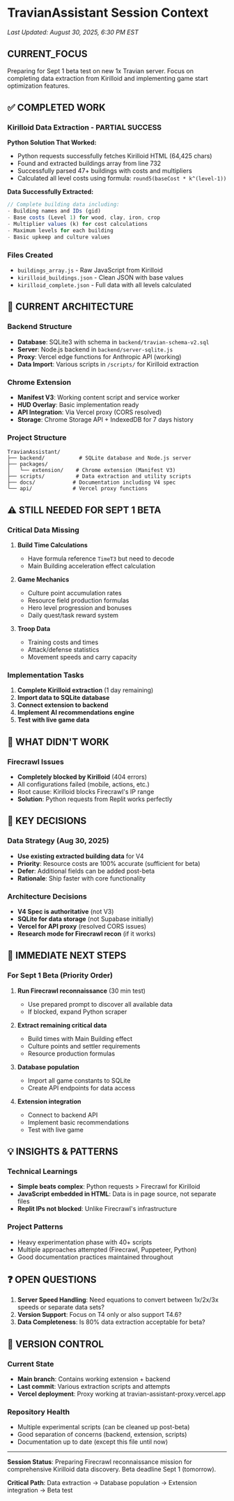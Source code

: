 # TravianAssistant Session Context
*Last Updated: August 30, 2025, 6:30 PM EST*

## CURRENT_FOCUS
Preparing for Sept 1 beta test on new 1x Travian server. Focus on completing data extraction from Kirilloid and implementing game start optimization features.

## ✅ COMPLETED WORK

### Kirilloid Data Extraction - PARTIAL SUCCESS
**Python Solution That Worked:**
- Python requests successfully fetches Kirilloid HTML (64,425 chars)
- Found and extracted buildings array from line 732
- Successfully parsed 47+ buildings with costs and multipliers
- Calculated all level costs using formula: `round5(baseCost * k^(level-1))`

**Data Successfully Extracted:**
```javascript
// Complete building data including:
- Building names and IDs (gid)
- Base costs (Level 1) for wood, clay, iron, crop
- Multiplier values (k) for cost calculations
- Maximum levels for each building
- Basic upkeep and culture values
```

### Files Created
- `buildings_array.js` - Raw JavaScript from Kirilloid
- `kirilloid_buildings.json` - Clean JSON with base values
- `kirilloid_complete.json` - Full data with all levels calculated

## 🔧 CURRENT ARCHITECTURE

### Backend Structure
- **Database**: SQLite3 with schema in `backend/travian-schema-v2.sql`
- **Server**: Node.js backend in `backend/server-sqlite.js`
- **Proxy**: Vercel edge functions for Anthropic API (working)
- **Data Import**: Various scripts in `/scripts/` for Kirilloid extraction

### Chrome Extension
- **Manifest V3**: Working content script and service worker
- **HUD Overlay**: Basic implementation ready
- **API Integration**: Via Vercel proxy (CORS resolved)
- **Storage**: Chrome Storage API + IndexedDB for 7 days history

### Project Structure
```
TravianAssistant/
├── backend/           # SQLite database and Node.js server
├── packages/
│   └── extension/    # Chrome extension (Manifest V3)
├── scripts/          # Data extraction and utility scripts
├── docs/            # Documentation including V4 spec
└── api/             # Vercel proxy functions
```

## ⚠️ STILL NEEDED FOR SEPT 1 BETA

### Critical Data Missing
1. **Build Time Calculations**
   - Have formula reference `TimeT3` but need to decode
   - Main Building acceleration effect calculation
   
2. **Game Mechanics**
   - Culture point accumulation rates
   - Resource field production formulas
   - Hero level progression and bonuses
   - Daily quest/task reward system

3. **Troop Data**
   - Training costs and times
   - Attack/defense statistics
   - Movement speeds and carry capacity

### Implementation Tasks
1. **Complete Kirilloid extraction** (1 day remaining)
2. **Import data to SQLite database**
3. **Connect extension to backend**
4. **Implement AI recommendations engine**
5. **Test with live game data**

## 🚫 WHAT DIDN'T WORK

### Firecrawl Issues
- **Completely blocked by Kirilloid** (404 errors)
- All configurations failed (mobile, actions, etc.)
- Root cause: Kirilloid blocks Firecrawl's IP range
- **Solution**: Python requests from Replit works perfectly

## 📝 KEY DECISIONS

### Data Strategy (Aug 30, 2025)
- **Use existing extracted building data** for V4
- **Priority**: Resource costs are 100% accurate (sufficient for beta)
- **Defer**: Additional fields can be added post-beta
- **Rationale**: Ship faster with core functionality

### Architecture Decisions
- **V4 Spec is authoritative** (not V3)
- **SQLite for data storage** (not Supabase initially)
- **Vercel for API proxy** (resolved CORS issues)
- **Research mode for Firecrawl recon** (if it works)

## 🎯 IMMEDIATE NEXT STEPS

### For Sept 1 Beta (Priority Order)
1. **Run Firecrawl reconnaissance** (30 min test)
   - Use prepared prompt to discover all available data
   - If blocked, expand Python scraper
   
2. **Extract remaining critical data**
   - Build times with Main Building effect
   - Culture points and settler requirements
   - Resource production formulas
   
3. **Database population**
   - Import all game constants to SQLite
   - Create API endpoints for data access
   
4. **Extension integration**
   - Connect to backend API
   - Implement basic recommendations
   - Test with live game

## 💡 INSIGHTS & PATTERNS

### Technical Learnings
- **Simple beats complex**: Python requests > Firecrawl for Kirilloid
- **JavaScript embedded in HTML**: Data is in page source, not separate files
- **Replit IPs not blocked**: Unlike Firecrawl's infrastructure

### Project Patterns
- Heavy experimentation phase with 40+ scripts
- Multiple approaches attempted (Firecrawl, Puppeteer, Python)
- Good documentation practices maintained throughout

## ❓ OPEN QUESTIONS

1. **Server Speed Handling**: Need equations to convert between 1x/2x/3x speeds or separate data sets?
2. **Version Support**: Focus on T4 only or also support T4.6?
3. **Data Completeness**: Is 80% data extraction acceptable for beta?

## 🔄 VERSION CONTROL

### Current State
- **Main branch**: Contains working extension + backend
- **Last commit**: Various extraction scripts and attempts
- **Vercel deployment**: Proxy working at travian-assistant-proxy.vercel.app

### Repository Health
- Multiple experimental scripts (can be cleaned up post-beta)
- Good separation of concerns (backend, extension, scripts)
- Documentation up to date (except this file until now)

---

**Session Status**: Preparing Firecrawl reconnaissance mission for comprehensive Kirilloid data discovery. Beta deadline Sept 1 (tomorrow).

**Critical Path**: Data extraction → Database population → Extension integration → Beta test